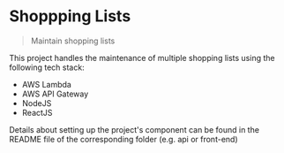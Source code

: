 # Shoppping Lists

> Maintain shopping lists

This project handles the maintenance of multiple shopping lists using the following tech stack:

- AWS Lambda
- AWS API Gateway
- NodeJS
- ReactJS

Details about setting up the project's component can be found in the README file of the corresponding folder (e.g. api or front-end)

